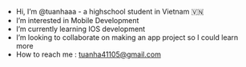 - Hi, I’m @tuanhaaa - a highschool student in Vietnam 🇻🇳 
- I’m interested in Mobile Development 
- I’m currently learning IOS development
- I’m looking to collaborate on making an app project so I could learn more
- How to reach me : tuanha41105@gmail.com

<!---
tuanhaaa/tuanhaaa is a ✨ special ✨ repository because its `README.md` (this file) appears on your GitHub profile.
You can click the Preview link to take a look at your changes.
--->
